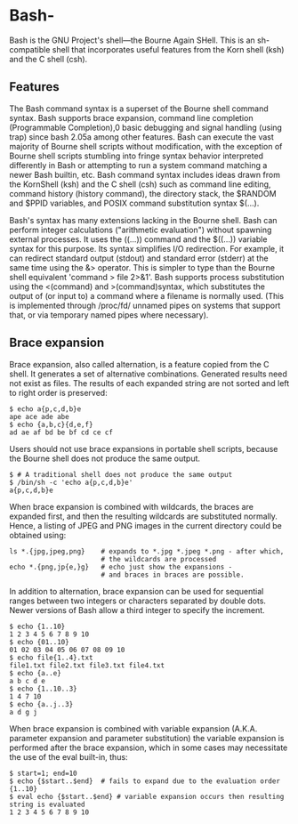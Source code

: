 # Bash-
Bash is the GNU Project's shell—the Bourne Again SHell. This is an sh-compatible shell that incorporates useful features from the Korn shell (ksh) and the C shell (csh).

## Features
The Bash command syntax is a superset of the Bourne shell command syntax. Bash supports brace expansion, command line completion (Programmable Completion),0 basic debugging and signal handling (using trap) since bash 2.05a among other features. Bash can execute the vast majority of Bourne shell scripts without modification, with the exception of Bourne shell scripts stumbling into fringe syntax behavior interpreted differently in Bash or attempting to run a system command matching a newer Bash builtin, etc. Bash command syntax includes ideas drawn from the KornShell (ksh) and the C shell (csh) such as command line editing, command history (history command), the directory stack, the $RANDOM and $PPID variables, and POSIX command substitution syntax $(…).

Bash's syntax has many extensions lacking in the Bourne shell. Bash can perform integer calculations ("arithmetic evaluation") without spawning external processes. It uses the ((…)) command and the $((…)) variable syntax for this purpose. Its syntax simplifies I/O redirection. For example, it can redirect standard output (stdout) and standard error (stderr) at the same time using the &> operator. This is simpler to type than the Bourne shell equivalent 'command > file 2>&1'. Bash supports process substitution using the <(command) and >(command)syntax, which substitutes the output of (or input to) a command where a filename is normally used. (This is implemented through /proc/fd/ unnamed pipes on systems that support that, or via temporary named pipes where necessary).

## Brace expansion

Brace expansion, also called alternation, is a feature copied from the C shell. It generates a set of alternative combinations. Generated results need not exist as files. The results of each expanded string are not sorted and left to right order is preserved:

```
$ echo a{p,c,d,b}e 
ape ace ade abe 
$ echo {a,b,c}{d,e,f} 
ad ae af bd be bf cd ce cf
```

Users should not use brace expansions in portable shell scripts, because the Bourne shell does not produce the same output. 

```
$ # A traditional shell does not produce the same output
$ /bin/sh -c 'echo a{p,c,d,b}e'
a{p,c,d,b}e 
```

When brace expansion is combined with wildcards, the braces are expanded first, and then the resulting wildcards are substituted normally. Hence, a listing of JPEG and PNG images in the current directory could be obtained using:

```
ls *.{jpg,jpeg,png}    # expands to *.jpg *.jpeg *.png - after which, 
                       # the wildcards are processed 
echo *.{png,jp{e,}g}   # echo just show the expansions - 
                       # and braces in braces are possible. 
```

In addition to alternation, brace expansion can be used for sequential ranges between two integers or characters separated by double dots. Newer versions of Bash allow a third integer to specify the increment. 

```
$ echo {1..10} 
1 2 3 4 5 6 7 8 9 10 
$ echo {01..10} 
01 02 03 04 05 06 07 08 09 10 
$ echo file{1..4}.txt 
file1.txt file2.txt file3.txt file4.txt 
$ echo {a..e} 
a b c d e 
$ echo {1..10..3} 
1 4 7 10 
$ echo {a..j..3} 
a d g j 
```

When brace expansion is combined with variable expansion (A.K.A. parameter expansion and parameter substitution) the variable expansion is performed after the brace expansion, which in some cases may necessitate the use of the eval built-in, thus: 

```
$ start=1; end=10 
$ echo {$start..$end}  # fails to expand due to the evaluation order 
{1..10} 
$ eval echo {$start..$end} # variable expansion occurs then resulting string is evaluated 
1 2 3 4 5 6 7 8 9 10 
```
